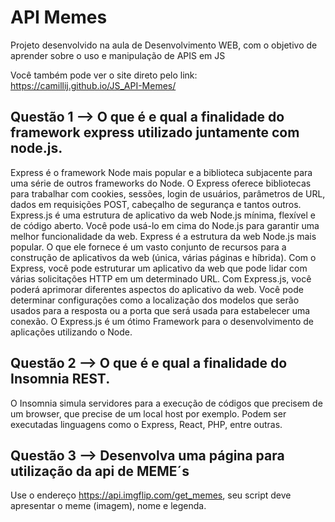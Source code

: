 # API Memes
Projeto desenvolvido na aula de Desenvolvimento WEB, com o objetivo de aprender sobre o uso e manipulação de APIS em JS 

Você também pode ver o site direto pelo link: https://camillij.github.io/JS_API-Memes/

## Questão 1 —> O que é e qual a finalidade do framework express utilizado juntamente com node.js.

Express é o framework Node mais popular e a biblioteca subjacente para uma série de outros frameworks do Node. O Express oferece bibliotecas para trabalhar com cookies, sessões, login de usuários, parâmetros de URL, dados em requisições POST, cabeçalho de segurança e tantos outros.
Express.js é uma estrutura de aplicativo da web Node.js mínima, flexível e de código aberto. Você pode usá-lo em cima do Node.js para garantir uma melhor funcionalidade da web. Express é a estrutura da web Node.js mais popular.
O que ele fornece é um vasto conjunto de recursos para a construção de aplicativos da web (única, várias páginas e híbrida). Com o Express, você pode estruturar um aplicativo da web que pode lidar com várias solicitações HTTP em um determinado URL.
Com Express.js, você poderá aprimorar diferentes aspectos do aplicativo da web. Você pode determinar configurações como a localização dos modelos que serão usados para a resposta ou a porta que será usada para estabelecer uma conexão.
O Express.js é um ótimo Framework para o desenvolvimento de aplicações utilizando o Node.

## Questão 2 —> O que é e qual a finalidade do Insomnia REST.

O Insomnia simula servidores para a execução de códigos que precisem de um browser, que precise de um local host por exemplo. Podem ser executadas linguagens como o Express, React, PHP, entre outras.


## Questão 3 —> Desenvolva uma página para utilização da api de MEME´s
Use o endereço https://api.imgflip.com/get_memes, seu script deve apresentar o meme (imagem), nome e legenda.
